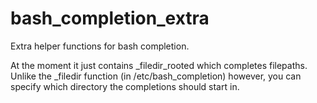 bash_completion_extra
=====================

Extra helper functions for bash completion.

At the moment it just contains _filedir_rooted which completes filepaths.
Unlike the _filedir function (in /etc/bash_completion) however, you can specify
which directory the completions should start in.



